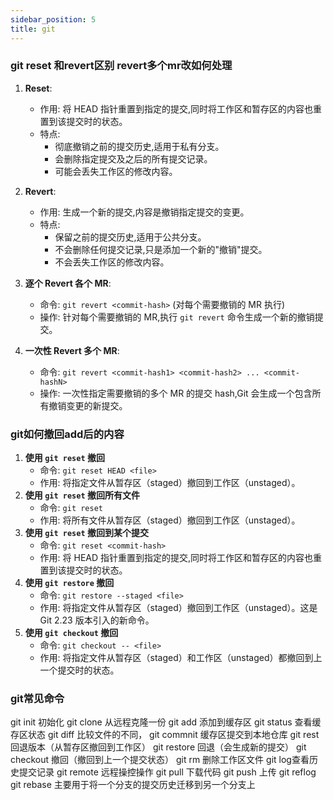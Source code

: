 ```yaml
---
sidebar_position: 5
title: git
---
```


### git reset 和revert区别 revert多个mr改如何处理

1. **Reset**:
   - 作用: 将 HEAD 指针重置到指定的提交,同时将工作区和暂存区的内容也重置到该提交时的状态。
   - 特点:
     - 彻底撤销之前的提交历史,适用于私有分支。
     - 会删除指定提交及之后的所有提交记录。
     - 可能会丢失工作区的修改内容。
2. **Revert**:
   - 作用: 生成一个新的提交,内容是撤销指定提交的变更。
   - 特点:
     - 保留之前的提交历史,适用于公共分支。
     - 不会删除任何提交记录,只是添加一个新的"撤销"提交。
     - 不会丢失工作区的修改内容。



1. **逐个 Revert 各个 MR**:

   - 命令: `git revert <commit-hash>` (对每个需要撤销的 MR 执行)
   - 操作: 针对每个需要撤销的 MR,执行 `git revert` 命令生成一个新的撤销提交。

2. **一次性 Revert 多个 MR**:

   - 命令: `git revert <commit-hash1> <commit-hash2> ... <commit-hashN>`
   - 操作: 一次性指定需要撤销的多个 MR 的提交 hash,Git 会生成一个包含所有撤销变更的新提交。

   

### git如何撤回add后的内容

1. **使用 `git reset` 撤回**
   - 命令: `git reset HEAD <file>`
   - 作用: 将指定文件从暂存区（staged）撤回到工作区（unstaged）。
2. **使用 `git reset` 撤回所有文件**
   - 命令: `git reset`
   - 作用: 将所有文件从暂存区（staged）撤回到工作区（unstaged）。
3. **使用 `git reset` 撤回到某个提交**
   - 命令: `git reset <commit-hash>`
   - 作用: 将 HEAD 指针重置到指定的提交,同时将工作区和暂存区的内容也重置到该提交时的状态。
4. **使用 `git restore` 撤回**
   - 命令: `git restore --staged <file>`
   - 作用: 将指定文件从暂存区（staged）撤回到工作区（unstaged）。这是 Git 2.23 版本引入的新命令。
5. **使用 `git checkout` 撤回**
   - 命令: `git checkout -- <file>`
   - 作用: 将指定文件从暂存区（staged）和工作区（unstaged）都撤回到上一个提交时的状态。

### git常见命令

git init 初始化
git clone 从远程克隆一份
git add 添加到缓存区
git status 查看缓存区状态 
git diff 比较文件的不同，
git commnit 缓存区提交到本地仓库
git rest 回退版本（从暂存区撤回到工作区）
git restore 回退（会生成新的提交）
git checkout 撤回（撤回到上一个提交状态） 
git rm 删除工作区文件
git log查看历史提交记录 
git remote 远程操控操作 
git pull 下载代码
git push 上传 
git reflog
git rebase 主要用于将一个分支的提交历史迁移到另一个分支上

